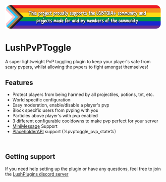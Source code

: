 ![This project proudly suppports the LGBTQIA+ community](https://raw.githubusercontent.com/OakLoaf/OakLoaf/refs/heads/main/assets/pride.png)

# LushPvPToggle
A super lightweight PvP toggling plugin to keep your player's safe from scary pvpers, whilst allowing the pvpers 
to fight amongst themselves! 

## Features
- Protect players from being harmed by all projectiles, potions, tnt, etc.
- World specific configuration
- Easy moderation, enable/disable a player's pvp
- Block specific users from pvping with you
- Particles above player's with pvp enabled
- 3 different configurable cooldowns to make pvp perfect for your server
- [MiniMessage](https://docs.advntr.dev/minimessage/) Support
- [PlaceholderAPI](https://www.spigotmc.org/resources/placeholderapi.6245/) support (%pvptoggle_pvp_state%)

<br>

## Getting support
If you need help setting up the plugin or have any questions, feel free to join 
the [LushPlugins discord server](https://discord.gg/mbPxvAxP3m)
